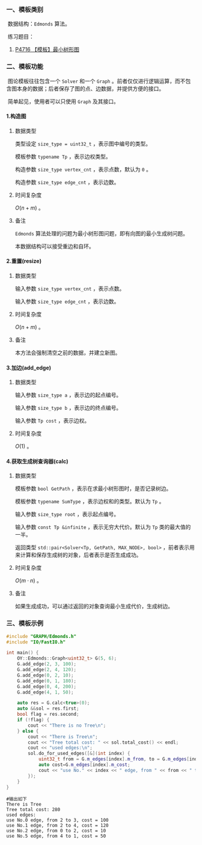 ### 一、模板类别

​	数据结构：`Edmonds` 算法。

​	练习题目：

1. [P4716 【模板】最小树形图](https://www.luogu.com.cn/problem/P4716)


### 二、模板功能

​	图论模板往往包含一个 `Solver` 和一个 `Graph` 。前者仅仅进行逻辑运算，而不包含图本身的数据；后者保存了图的点、边数据，并提供方便的接口。

​	简单起见，使用者可以只使用 `Graph` 及其接口。

#### 1.构造图

1. 数据类型

   类型设定 `size_type = uint32_t` ，表示图中编号的类型。

   模板参数 `typename Tp` ，表示边权类型。

   构造参数 `size_type vertex_cnt` ，表示点数，默认为 `0` 。

   构造参数 `size_type edge_cnt` ，表示边数。

2. 时间复杂度

   $O(n+m)$ 。

3. 备注

   `Edmonds` 算法处理的问题为最小树形图问题，即有向图的最小生成树问题。

   本数据结构可以接受重边和自环。

#### 2.重置(resize)

1. 数据类型

   输入参数 `size_type vertex_cnt` ，表示点数。

   输入参数 `size_type edge_cnt` ，表示边数。

2. 时间复杂度

   $O(n+m)$ 。

3. 备注

   本方法会强制清空之前的数据，并建立新图。

#### 3.加边(add_edge)

1. 数据类型

   输入参数 `size_type a`​ ，表示边的起点编号。

   输入参数 `size_type b` ，表示边的终点编号。

   输入参数 `Tp cost` ，表示边权。

2. 时间复杂度

   $O(1)$ 。


#### 4.获取生成树查询器(calc)

1. 数据类型

   模板参数 `bool GetPath` ，表示在求最小树形图时，是否记录树边。
   
   模板参数 `typename SumType` ，表示边权和的类型。默认为 `Tp` 。

   输入参数 `size_type root` ，表示起点编号。

   输入参数 `const Tp &infinite` ，表示无穷大代价。默认为 `Tp` 类的最大值的一半。

   返回类型 `std::pair<Solver<Tp, GetPath, MAX_NODE>, bool>` ，前者表示用来计算和保存生成树的对象，后者表示是否生成成功。

2. 时间复杂度

   $O(m\cdot n)$ 。

3. 备注

   如果生成成功，可以通过返回的对象查询最小生成代价，生成树边。

### 三、模板示例

```c++
#include "GRAPH/Edmonds.h"
#include "IO/FastIO.h"

int main() {
    OY::Edmonds::Graph<uint32_t> G(5, 6);
    G.add_edge(2, 3, 100);
    G.add_edge(2, 4, 120);
    G.add_edge(0, 2, 10);
    G.add_edge(0, 1, 180);
    G.add_edge(0, 4, 200);
    G.add_edge(4, 1, 50);

    auto res = G.calc<true>(0);
    auto &&sol = res.first;
    bool flag = res.second;
    if (!flag) {
        cout << "There is no Tree\n";
    } else {
        cout << "There is Tree\n";
        cout << "Tree total cost: " << sol.total_cost() << endl;
        cout << "used edges:\n";
        sol.do_for_used_edges([&](int index) {
            uint32_t from = G.m_edges[index].m_from, to = G.m_edges[index].m_to;
            auto cost=G.m_edges[index].m_cost;
            cout << "use No." << index << " edge, from " << from << " to " << to << ", cost = " << cost << endl;
        });
    }
}
```

```
#输出如下
There is Tree
Tree total cost: 280
used edges:
use No.0 edge, from 2 to 3, cost = 100
use No.1 edge, from 2 to 4, cost = 120
use No.2 edge, from 0 to 2, cost = 10
use No.5 edge, from 4 to 1, cost = 50

```

